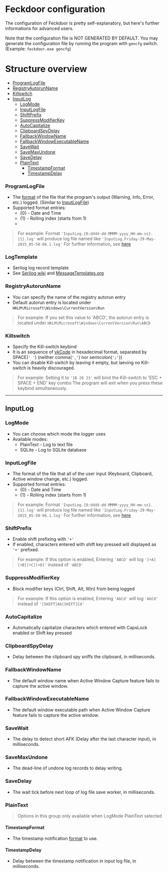﻿# Feckdoor configuration

The configuration of Feckdoor is pretty self-explanatory, but here's further informations for advanced users.

Note that the configuration file is NOT GENERATED BY DEFAULT.
You may generate the configuration file by running the program with ```gencfg``` switch. (Example: ```feckdoor.exe gencfg```)

# Structure overview
* [ProgramLogFile](#ProgramLogFile)
* [RegistryAutorunName](#RegistryAutorunName)
* [Killswitch](#Killswitch)
* [InputLog](#InputLog)
  * [LogMode](#LogMode)
  * [InputLogFile](#InputLogFile)
  * [ShiftPrefix](#ShiftPrefix)
  * [SuppressModifierKey](#SuppressModifierKey)
  * [AutoCapitalize](#AutoCapitalize)
  * [ClipboardSpyDelay](#ClipboardSpyDelay)
  * [FallbackWindowName](#FallbackWindowName)
  * [FallbackWindowExecutableName](#FallbackWindowExecutableName)
  * [SaveWait](#SaveWait)
  * [SaveMaxUndone](#SaveMaxUndone)
  * [SaveDelay](#SaveDelay)
  * [PlainText](#PlainText)
    * [TimestampFormat](#TimestampFormat)
    * [TimestampDelay](#TimestampDelay)

### ProgramLogFile
* The [format](https://learn.microsoft.com/en-us/dotnet/standard/base-types/composite-formatting) of the file that the program's output (Warning, Info, Error, etc.) logged. (Similar to [InputLogFile](#InputLogFile))
* Supported format entries:
  * {0} - Date and Time
  * {1} - Rolling index (starts from 1)
  * 
> For example:
> Format ```'InputLog.{0:dddd-dd-MMMM-yyyy_HH-mm-ss}.{1}.log'``` will produce log file named like ```'InputLog.Friday-29-May-2015_05-50-06.1.log'```
> For further information, see [here](https://learn.microsoft.com/en-us/dotnet/standard/base-types/custom-date-and-time-format-strings)

### LogTemplate
* Serilog log record template
* See [Serilog wiki](https://github.com/serilog/serilog/wiki/Writing-Log-Events) and [MessageTemplates.org](https://messagetemplates.org/)

### RegistryAutorunName
* You can specify the name of the registry autorun entry
* Default autorun entry is located under ```HKLM\Microsoft\Windows\CurrentVersion\Run```

> For example:
> If you set this value to 'ABCD', the autorun entry is located under ```HKLM\Microsoft\Windows\CurrentVersion\Run\ABCD```

### Killswitch
* Specify the Kill-switch keybind
* It is an sequence of [vkCode](https://learn.microsoft.com/en-us/windows/win32/inputdev/virtual-key-codes) in hexadecimal format, separated by SPACE(```' '```) (neither comma(```','```) nor semicolon(```';'```))
* You can disable Kill-switch by leaving it empty, but laeving no Kill-switch is heavily discouraged.

> For example:
> Setting it to ```'1B 20 23'``` will bind the Kill-switch to 'ESC + SPACE + END' key combo
> The program will exit when you press these keybind simultaneously.

---

## InputLog

### LogMode
* You can choose which mode the logger uses
* Available modes:
  * PlainText - Log to text file
  * SQLite - Log to SQLite database

### InputLogFile
* The format of the file that all of the user input (Keyboard, Clipboard, Active window change, etc.) logged.
* Supported format entries:
  * {0} - Date and Time
  * {1} - Rolling index (starts from 1)

> For example:
> Format ```'InputLog.{0:dddd-dd-MMMM-yyyy_HH-mm-ss}.{1}.log'``` will produce log file named like ```'InputLog.Friday-29-May-2015_05-50-06.1.log'```
> For further information, see [here](https://learn.microsoft.com/en-us/dotnet/standard/base-types/custom-date-and-time-format-strings)

### ShiftPrefix
* Enable shift prefixing with ```'+'```
* If enabled, characters entered with shift key pressed will displayed as ```'+'``` prefixed.

> For example:
> If this option is enabled, Entering ```'ABCD'``` will log ```'[+A][+B][+C][+D]'``` instead of ```'ABCD'```

### SuppressModifierKey
* Block modifier keys (Ctrl, Shift, Alt, Win) from being logged

> For example:
> If this option is enabled, Entering ```'AbCd'``` will log ```'AbCd'``` instead of ```'[SHIFT]Ab[SHIFT]Cd'```

### AutoCapitalize
* Automatically capitalize characters which entered with CapsLock enabled or Shift key pressed

### ClipboardSpyDelay
* Delay between the clipboard spy sniffs the clipboard, in milliseconds.

### FallbackWindowName
* The default window name when Active Window Capture feature fails to capture the active window.

### FallbackWindowExecutableName
* The default window executable path when Active Window Capture feature fails to capture the active window.

### SaveWait
* The delay to detect short AFK (Delay after the last character input), in milliseconds.

### SaveMaxUndone
* The dead-line of undone log records to delay writing.

### SaveDelay
* The wait tick before next loop of log file save worker, in milliseconds.

### PlainText
> Options in this group only available when LogMode PlainText selected

#### TimestampFormat
* The timestamp notification [format](https://learn.microsoft.com/en-us/dotnet/standard/base-types/custom-date-and-time-format-strings) to use.

#### TimestampDelay
* Delay between the timestamp notification in input log file, in milliseconds.

